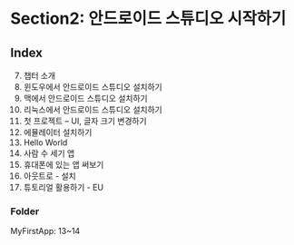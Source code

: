 # Section2: 안드로이드 스튜디오 시작하기
## Index
7. 챕터 소개
8. 윈도우에서 안드로이드 스튜디오 설치하기
9. 맥에서 안드로이드 스튜디오 설치하기
10. 리눅스에서 안드로이드 스튜디오 설치하기
11. 첫 프로젝트 – UI, 글자 크기 변경하기
12. 에뮬레이터 설치하기
13. Hello World
14. 사람 수 세기 앱
15. 휴대폰에 있는 앱 써보기
16. 아웃트로 - 설치
17. 튜토리얼 활용하기 - EU
### Folder
MyFirstApp: 13~14
